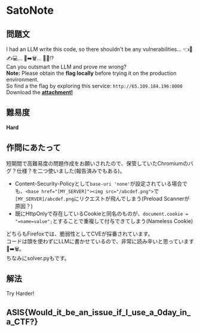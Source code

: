 # SatoNote

## 問題文
I had an LLM write this code, so there shouldn't be any vulnerabilities... 👈🤖✍️​​​​​​💻... 🧠➡️🗑️... 🚫🐛⁉️  
Can you outsmart the LLM and prove me wrong?  
**Note:** Please obtain the **flag locally** before trying it on the production environment.  
So find a the flag by exploring this service: `http://65.109.184.196:8000`  
Download the [**attachment!**](files/SatoNote_cabd1dbbbcb74be1ad37f7a59e47df63682a51a2.txz)  

## 難易度
**Hard**  

## 作問にあたって
短期間で高難易度の問題作成をお願いされたので、保管していたChromiumのバグ？仕様？を二つ使いました(報告済みでもある)。  

- Content-Security-Policyとして`base-uri 'none'`が設定されている場合でも、`<base href="[MY_SERVER]"><img src="/abcdef.png">`で`[MY_SERVER]/abcdef.png`にリクエストが飛んでしまう(Preload Scannerが原因？)  
- 既にHttpOnlyで存在しているCookieと同名のものが、`document.cookie = "=name=value";`とすることで重複して付与できてしまう(Nameless Cookie)  

どちらもFirefoxでは、脆弱性としてCVEが採番されています。  
コードは頭を使わずにLLMに書かせているので、非常に読み辛いと思っています🧠➡️🗑️。  
ちなみにsolver.pyもです。  

## 解法
Try Harder!  

## ASIS{Would_it_be_an_issue_if_I_use_a_0day_in_a_CTF?}